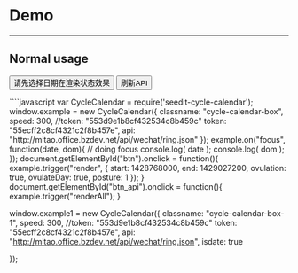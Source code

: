 # Demo

---

## Normal usage
<script type="text/javascript" src="http://scdn.bozhong.com/source/common/js/jquery.min.js"></script>
<button id="btn">请先选择日期在渲染状态效果</button>
<button id="btn_api">刷新API</button>
<div class="cycle-calendar-box"></div>
<div class="cycle-calendar-box-1"></div>
````javascript
var CycleCalendar = require('seedit-cycle-calendar');
window.example = new CycleCalendar({
	classname: "cycle-calendar-box",
	speed: 300,
	//token: "553d9e1b8cf432534c8b459c"
	token: "55ecff2c8cf4321c2f8b457e",
	api: "http://mitao.office.bzdev.net/api/wechat/ring.json"
});
example.on("focus", function(date, dom){
	// doing focus
	console.log( date );
	console.log( dom );
});
document.getElementById("btn").onclick = function(){
	example.trigger("render", {
		start: 1428768000,
		end: 1429027200,
		ovulation: true,
		ovulateDay: true,
		posture: 1
	});
}
document.getElementById("btn_api").onclick = function(){
	example.trigger("renderAll");
}


window.example1 = new CycleCalendar({
	classname: "cycle-calendar-box-1",
	speed: 300,
	//token: "553d9e1b8cf432534c8b459c"
	token: "55ecff2c8cf4321c2f8b457e",
	api: "http://mitao.office.bzdev.net/api/wechat/ring.json",
	isdate: true

});
````